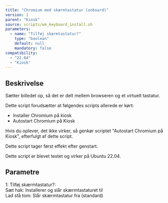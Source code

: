 ```yaml
---
title: "Chromium med skærmtastatur (onboard)"
version: 1
parent: "Kiosk"
source: scripts/wm_keyboard_install.sh
parameters:
  - name: "Tilføj skærmtastatur?"
    type: "boolean"
    default: null
    mandatory: false
compatibility: 
  - "22.04"
  - "Kiosk"
---
```


## Beskrivelse
Sætter billedet op, så det er delt mellem browseren og et virtuelt tastatur.

Dette script forudsætter at følgendes scripts allerede er kørt:
- Installer Chromium på kiosk
- Autostart Chromium på Kiosk

Hvis du oplever, det ikke virker, så genkør scriptet "Autostart Chromium på Kiosk", efterfulgt af dette script.

Dette script tager først effekt efter genstart.

Dette script er blevet testet og virker på Ubuntu 22.04.

## Parametre
1: Tilføj skærmtastatur?:\
   Sæt hak: Installerer og slår skærmtastaturet til\
   Lad stå tom: Slår skærmtastatur fra (standard)

